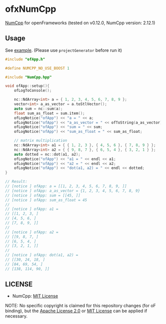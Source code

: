 # ofxNumCpp

[NumCpp](https://github.com/dpilger26/NumCpp) for openFrameworks (tested on v0.12.0, NumCpp version: 2.12.1)

## Usage

See [example](example). (Please use `projectGenerator` before run it)

```cpp
#include "ofApp.h"

#define NUMCPP_NO_USE_BOOST 1

#include "NumCpp.hpp"

void ofApp::setup(){
    ofLogToConsole();

    nc::NdArray<int> a = { 1, 2, 3, 4, 5, 6, 7, 8, 9 };
    vector<int> a_as_vector = a.toStlVector();
    auto sum = nc::sum(a);
    float sum_as_float = sum.item();
    ofLogNotice("ofApp") << "a = " << a;
    ofLogNotice("ofApp") << "a_as_vector = " << ofToString(a_as_vector);
    ofLogNotice("ofApp") << "sum = " << sum;
    ofLogNotice("ofApp") << "sum_as_float = " << sum_as_float;

    // matrix multiplication
    nc::NdArray<int> a1 = { { 1, 2, 3 }, { 4, 5, 6 }, { 7, 8, 9 } };
    nc::NdArray<int> a2 = { { 9, 8, 7 }, { 6, 5, 4 }, { 3, 2, 1 } };
    auto dotted = nc::dot(a1, a2);
    ofLogNotice("ofApp") << "a1 = " << endl << a1;
    ofLogNotice("ofApp") << "a2 = " << endl << a2;
    ofLogNotice("ofApp") << "dot(a1, a2) = " << endl << dotted;
}

// Result:
// [notice ] ofApp: a = [[1, 2, 3, 4, 5, 6, 7, 8, 9, ]]
// [notice ] ofApp: a_as_vector = {1, 2, 3, 4, 5, 6, 7, 8, 9}
// [notice ] ofApp: sum = [[45, ]]
// [notice ] ofApp: sum_as_float = 45
//
// [notice ] ofApp: a1 =
// [[1, 2, 3, ]
// [4, 5, 6, ]
// [7, 8, 9, ]]
//
// [notice ] ofApp: a2 =
// [[9, 8, 7, ]
// [6, 5, 4, ]
// [3, 2, 1, ]]
//
// [notice ] ofApp: dot(a1, a2) =
// [[30, 24, 18, ]
// [84, 69, 54, ]
// [138, 114, 90, ]]
```

## LICENSE

- NumCpp: [MIT License](https://github.com/dpilger26/NumCpp/blob/Version_2.12.1/LICENSE)

NOTE: No specific copyright is claimed for this repository changes (for oF binding), but the [Apache License 2.0](LICENSE_APACHE) or [MIT License](LICENSE_MIT) can be applied if necessary.
